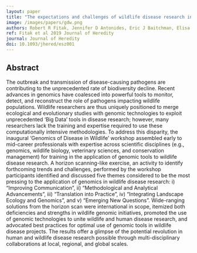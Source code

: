 ```yaml
---
layout: paper
title: "The expectations and challenges of wildlife disease research in the era of genomics: forecasting with a horizon scan-like exercise"
image: /images/papers/gdw.png
authors: Robert R Fitak, Jennifer D Antonides, Eric J Baitchman, Elisa Bonaccorso, Josephine Braun, Steven Kubiski, Elliott Chiu, Anna C Fagre, Roderick B Gagne, Justin S Lee, Jennifer L Malmberg, Mark D Stenglein, Robert J Dusek, David Forgacs, Nicholas M Fountain-Jones, Marie L J Gilbertson, Katherine E L Worsley-Tonks, W Chris Funk, Daryl R Trumbo, Bruno M Ghersi, Wray Grimaldi, Sara E Heisel, Claire M Jardine, Pauline L Kamath, Dibesh Karmacharya, Christopher P Kozakiewicz, Simona Kraberger, Dagan A Loisel, Cait McDonald, Steven Miller, Devon O’Rourke, Caitlin N Ott-Conn, Mónica Páez-Vacas, Alison J Peel, Wendy C Turner, Meredith C VanAcker, Sue VandeWoude, Jill Pecon-Slattery
ref: Fitak et al 2019 Journal of Heredity
journal: Journal of Heredity
doi: 10.1093/jhered/esz001 
---
```


## Abstract

The outbreak and transmission of disease-causing pathogens are contributing to the unprecedented rate of biodiversity decline. Recent advances in genomics have coalesced into powerful tools to monitor, detect, and reconstruct the role of pathogens impacting wildlife populations. Wildlife researchers are thus uniquely positioned to merge ecological and evolutionary studies with genomic technologies to exploit unprecedented ‘Big Data’ tools in disease research; however, many researchers lack the training and expertise required to use these computationally intensive methodologies. To address this disparity, the inaugural ‘Genomics of Disease in Wildlife’ workshop assembled early to mid-career professionals with expertise across scientific disciplines (e.g., genomics, wildlife biology, veterinary sciences, and conservation management) for training in the application of genomic tools to wildlife disease research. A horizon scanning-like exercise, an activity to identify forthcoming trends and challenges, performed by the workshop participants identified and discussed five themes considered to be the most pressing to the application of genomics in wildlife disease research: i) “Improving Communication”, ii) “Methodological and Analytical Advancements”, iii) “Translation into Practice”, iv) “Integrating Landscape Ecology and Genomics”, and v) “Emerging New Questions”. Wide-ranging solutions from the horizon scan were international in scope, itemized both deficiencies and strengths in wildlife genomic initiatives, promoted the use of genomic technologies to unite wildlife and human disease research, and advocated best practices for optimal use of genomic tools in wildlife disease projects. The results offer a glimpse of the potential revolution in human and wildlife disease research possible through multi-disciplinary collaborations at local, regional, and global scales.
